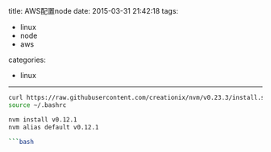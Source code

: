 title: AWS配置node
date: 2015-03-31 21:42:18
tags:
-   linux
-   node
-   aws

categories:
-   linux

--------
```bash
curl https://raw.githubusercontent.com/creationix/nvm/v0.23.3/install.sh | bash
source ~/.bashrc

nvm install v0.12.1
nvm alias default v0.12.1

```bash